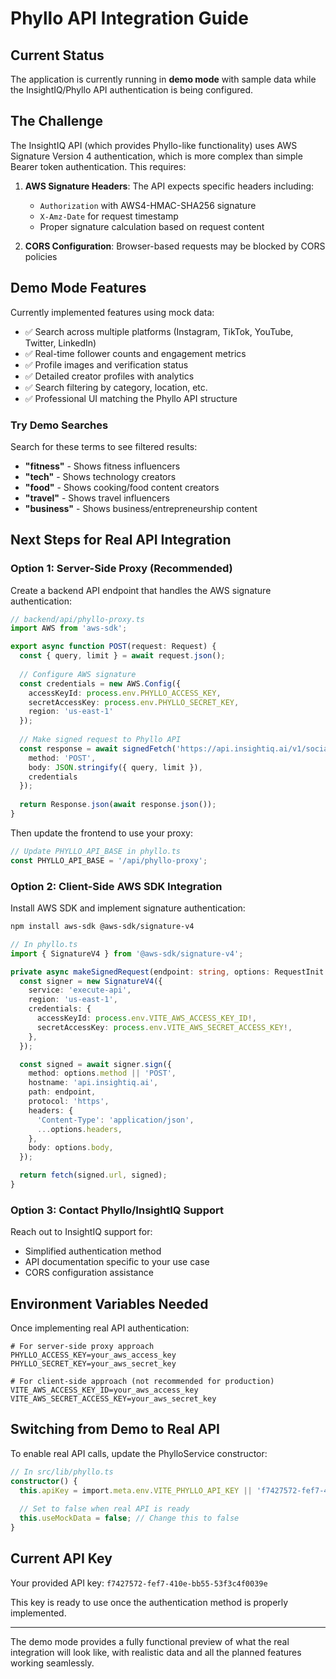 # Phyllo API Integration Guide

## Current Status

The application is currently running in **demo mode** with sample data while the InsightIQ/Phyllo API authentication is being configured.

## The Challenge

The InsightIQ API (which provides Phyllo-like functionality) uses AWS Signature Version 4 authentication, which is more complex than simple Bearer token authentication. This requires:

1. **AWS Signature Headers**: The API expects specific headers including:
   - `Authorization` with AWS4-HMAC-SHA256 signature
   - `X-Amz-Date` for request timestamp
   - Proper signature calculation based on request content

2. **CORS Configuration**: Browser-based requests may be blocked by CORS policies

## Demo Mode Features

Currently implemented features using mock data:

- ✅ Search across multiple platforms (Instagram, TikTok, YouTube, Twitter, LinkedIn)
- ✅ Real-time follower counts and engagement metrics
- ✅ Profile images and verification status
- ✅ Detailed creator profiles with analytics
- ✅ Search filtering by category, location, etc.
- ✅ Professional UI matching the Phyllo API structure

### Try Demo Searches

Search for these terms to see filtered results:
- **"fitness"** - Shows fitness influencers
- **"tech"** - Shows technology creators  
- **"food"** - Shows cooking/food content creators
- **"travel"** - Shows travel influencers
- **"business"** - Shows business/entrepreneurship content

## Next Steps for Real API Integration

### Option 1: Server-Side Proxy (Recommended)

Create a backend API endpoint that handles the AWS signature authentication:

```typescript
// backend/api/phyllo-proxy.ts
import AWS from 'aws-sdk';

export async function POST(request: Request) {
  const { query, limit } = await request.json();
  
  // Configure AWS signature
  const credentials = new AWS.Config({
    accessKeyId: process.env.PHYLLO_ACCESS_KEY,
    secretAccessKey: process.env.PHYLLO_SECRET_KEY,
    region: 'us-east-1'
  });
  
  // Make signed request to Phyllo API
  const response = await signedFetch('https://api.insightiq.ai/v1/social/creator-profile/quick-search', {
    method: 'POST',
    body: JSON.stringify({ query, limit }),
    credentials
  });
  
  return Response.json(await response.json());
}
```

Then update the frontend to use your proxy:

```typescript
// Update PHYLLO_API_BASE in phyllo.ts
const PHYLLO_API_BASE = '/api/phyllo-proxy';
```

### Option 2: Client-Side AWS SDK Integration

Install AWS SDK and implement signature authentication:

```bash
npm install aws-sdk @aws-sdk/signature-v4
```

```typescript
// In phyllo.ts
import { SignatureV4 } from '@aws-sdk/signature-v4';

private async makeSignedRequest(endpoint: string, options: RequestInit = {}) {
  const signer = new SignatureV4({
    service: 'execute-api',
    region: 'us-east-1',
    credentials: {
      accessKeyId: process.env.VITE_AWS_ACCESS_KEY_ID!,
      secretAccessKey: process.env.VITE_AWS_SECRET_ACCESS_KEY!,
    },
  });

  const signed = await signer.sign({
    method: options.method || 'POST',
    hostname: 'api.insightiq.ai',
    path: endpoint,
    protocol: 'https',
    headers: {
      'Content-Type': 'application/json',
      ...options.headers,
    },
    body: options.body,
  });

  return fetch(signed.url, signed);
}
```

### Option 3: Contact Phyllo/InsightIQ Support

Reach out to InsightIQ support for:
- Simplified authentication method
- API documentation specific to your use case
- CORS configuration assistance

## Environment Variables Needed

Once implementing real API authentication:

```env
# For server-side proxy approach
PHYLLO_ACCESS_KEY=your_aws_access_key
PHYLLO_SECRET_KEY=your_aws_secret_key

# For client-side approach (not recommended for production)
VITE_AWS_ACCESS_KEY_ID=your_aws_access_key
VITE_AWS_SECRET_ACCESS_KEY=your_aws_secret_key
```

## Switching from Demo to Real API

To enable real API calls, update the PhylloService constructor:

```typescript
// In src/lib/phyllo.ts
constructor() {
  this.apiKey = import.meta.env.VITE_PHYLLO_API_KEY || 'f7427572-fef7-410e-bb55-53f3c4f0039e';
  
  // Set to false when real API is ready
  this.useMockData = false; // Change this to false
}
```

## Current API Key

Your provided API key: `f7427572-fef7-410e-bb55-53f3c4f0039e`

This key is ready to use once the authentication method is properly implemented.

---

The demo mode provides a fully functional preview of what the real integration will look like, with realistic data and all the planned features working seamlessly.